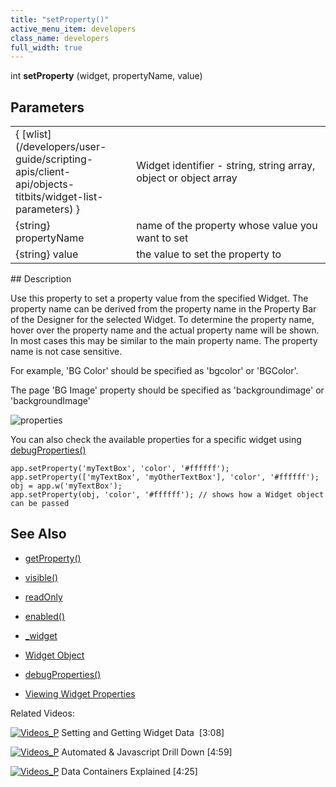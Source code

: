 ```yaml
---
title: "setProperty()"
active_menu_item: developers
class_name: developers
full_width: true
---
```



int **setProperty** (widget, propertyName, value)

## Parameters

<table>
<tr>
<td width="175">
{ [wlist](/developers/user-guide/scripting-apis/client-api/objects-titbits/widget-list-parameters) }

</td>
<td width="14">
</td>
<td width="691">
Widget identifier - string, string array, object or object array

</td>
</tr>
<tr>
<td width="175">
{string} propertyName

</td>
<td width="14">
</td>
<td width="691">
name of the property whose value you want to set

</td>
</tr>
<tr>
<td width="175">
{string} value

</td>
<td width="14">
</td>
<td width="691">
the value to set the property to

</td>
</tr>
</table>
## Description

Use this property to set a property value from the specified Widget. The property name can be derived from the property name in the Property Bar of the Designer for the selected Widget. To determine the property name, hover over the property name and the actual property name will be shown. In most cases this may be similar to the main property name. The property name is not case sensitive.

For example, 'BG Color' should be specified as 'bgcolor' or 'BGColor'.

The page 'BG Image' property should be specified as 'backgroundimage' or 'backgroundImage'

![properties](/img/docs/properties.png)

You can also check the available properties for a specific widget using [debugProperties()](/developers/user-guide/scripting-apis/client-api/app-functions/debugproperties)

    app.setProperty('myTextBox', 'color', '#ffffff');
    app.setProperty(['myTextBox', 'myOtherTextBox'], 'color', '#ffffff');
    obj = app.w('myTextBox');
    app.setProperty(obj, 'color', '#ffffff'); // shows how a Widget object can be passed
   

## See Also

 - [getProperty()](/developers/user-guide/scripting-apis/client-api/widget-functions/getproperty)

 - [visible()](/developers/user-guide/scripting-apis/client-api/widget-data-state-manipulation/visible)

 - [readOnly](/developers/user-guide/scripting-apis/client-api/widget-data-state-manipulation/readonly)

 - [enabled()](/developers/user-guide/scripting-apis/client-api/widget-data-state-manipulation/enabled)

 - [\_widget](/developers/user-guide/scripting-apis/client-api/objects-titbits/ref-widget)

 - [Widget Object](/developers/user-guide/scripting-apis/client-api/objects-titbits/widget-object)

 - [debugProperties()](/developers/user-guide/scripting-apis/client-api/app-functions/debugproperties)

 - [Viewing Widget Properties](/developers/user-guide/scripting-apis/client-scripting-overview/debugging-ac-scripts/viewing-widget-properties)

Related Videos:

[![Videos\_P](/img/docs/videos_p.png)](http://www.youtube.com/v/VTypeamWf5E?autoplay=1&hd=1&fs=1&showsearch=0&rel=0&) Setting and Getting Widget Data  [3:08]

[![Videos\_P](/img/docs/videos_p.png)](http://www.youtube.com/v/t-MozAiRF0Q?autoplay=1&hd=1&fs=1&showsearch=0&rel=0&) Automated & Javascript Drill Down [4:59]

[![Videos\_P](/img/docs/videos_p.png)](http://www.youtube.com/v/TrfVkAavkOQ?autoplay=1&hd=1&fs=1&showsearch=0&rel=0&) Data Containers Explained [4:25]
